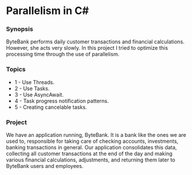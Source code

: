 # Parallelism in C#

### Synopsis ###
<p> 
  ByteBank performs daily customer transactions and financial calculations. However, she acts very slowly. 
  In this project I tried to optimize this processing time through the use of parallelism. 
</p>

### Topics ###
* 1 - Use Threads.
* 2 - Use Tasks.
* 3 - Use AsyncAwait.
* 4 - Task progress notification patterns.
* 5 - Creating cancelable tasks.


### Project ###
<p> 
    We have an application running, ByteBank. It is a bank like the ones we are used to, responsible for taking care of checking accounts, investments, banking transactions in      general. Our application consolidates this data, collecting all customer transactions at the end of the day and making various financial calculations, adjustments, and returning them later to ByteBank users and employees.
</p> 

<!--
<p align="center">
  <img src="https://github.com/Jeffconexion/projeto_gerenciadorDeTarefa_angular/blob/main/projeto.gif" />
</p>

-->
